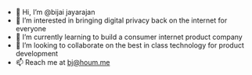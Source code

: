 - 👋 Hi, I’m @bijai jayarajan
- 👀 I’m interested in bringing digital privacy back on the internet for everyone
- 🌱 I’m currently learning to build a consumer internet product company
- 💞️ I’m looking to collaborate on the best in class technology for product development
- 📫 Reach me at bj@houm.me

<!---
bijaikj/bijaikj is a ✨ special ✨ repository because its `README.md` (this file) appears on your GitHub profile.
You can click the Preview link to take a look at your changes.
--->
